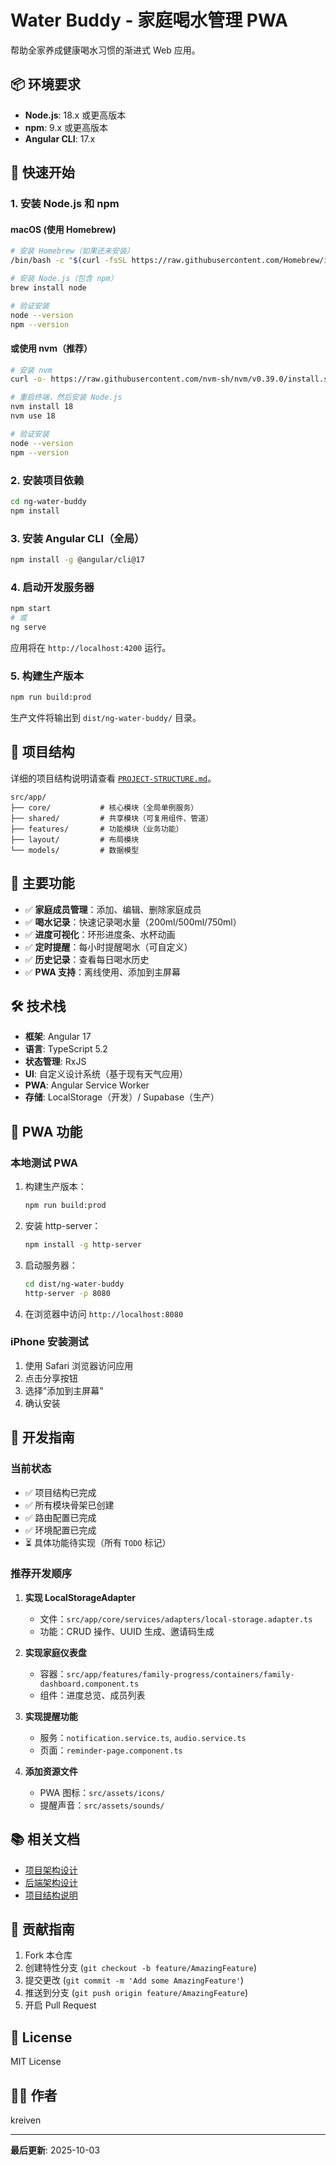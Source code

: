 # Water Buddy - 家庭喝水管理 PWA

帮助全家养成健康喝水习惯的渐进式 Web 应用。

## 📦 环境要求

- **Node.js**: 18.x 或更高版本
- **npm**: 9.x 或更高版本
- **Angular CLI**: 17.x

## 🚀 快速开始

### 1. 安装 Node.js 和 npm

#### macOS (使用 Homebrew)
```bash
# 安装 Homebrew（如果还未安装）
/bin/bash -c "$(curl -fsSL https://raw.githubusercontent.com/Homebrew/install/HEAD/install.sh)"

# 安装 Node.js（包含 npm）
brew install node

# 验证安装
node --version
npm --version
```

#### 或使用 nvm（推荐）
```bash
# 安装 nvm
curl -o- https://raw.githubusercontent.com/nvm-sh/nvm/v0.39.0/install.sh | bash

# 重启终端，然后安装 Node.js
nvm install 18
nvm use 18

# 验证安装
node --version
npm --version
```

### 2. 安装项目依赖

```bash
cd ng-water-buddy
npm install
```

### 3. 安装 Angular CLI（全局）

```bash
npm install -g @angular/cli@17
```

### 4. 启动开发服务器

```bash
npm start
# 或
ng serve
```

应用将在 `http://localhost:4200` 运行。

### 5. 构建生产版本

```bash
npm run build:prod
```

生产文件将输出到 `dist/ng-water-buddy/` 目录。

## 📂 项目结构

详细的项目结构说明请查看 [`PROJECT-STRUCTURE.md`](./PROJECT-STRUCTURE.md)。

```
src/app/
├── core/           # 核心模块（全局单例服务）
├── shared/         # 共享模块（可复用组件、管道）
├── features/       # 功能模块（业务功能）
├── layout/         # 布局模块
└── models/         # 数据模型
```

## 🎯 主要功能

- ✅ **家庭成员管理**：添加、编辑、删除家庭成员
- ✅ **喝水记录**：快速记录喝水量（200ml/500ml/750ml）
- ✅ **进度可视化**：环形进度条、水杯动画
- ✅ **定时提醒**：每小时提醒喝水（可自定义）
- ✅ **历史记录**：查看每日喝水历史
- ✅ **PWA 支持**：离线使用、添加到主屏幕

## 🛠️ 技术栈

- **框架**: Angular 17
- **语言**: TypeScript 5.2
- **状态管理**: RxJS
- **UI**: 自定义设计系统（基于现有天气应用）
- **PWA**: Angular Service Worker
- **存储**: LocalStorage（开发）/ Supabase（生产）

## 📱 PWA 功能

### 本地测试 PWA

1. 构建生产版本：
   ```bash
   npm run build:prod
   ```

2. 安装 http-server：
   ```bash
   npm install -g http-server
   ```

3. 启动服务器：
   ```bash
   cd dist/ng-water-buddy
   http-server -p 8080
   ```

4. 在浏览器中访问 `http://localhost:8080`

### iPhone 安装测试

1. 使用 Safari 浏览器访问应用
2. 点击分享按钮
3. 选择"添加到主屏幕"
4. 确认安装

## 🔧 开发指南

### 当前状态

- ✅ 项目结构已完成
- ✅ 所有模块骨架已创建
- ✅ 路由配置已完成
- ✅ 环境配置已完成
- ⏳ 具体功能待实现（所有 `TODO` 标记）

### 推荐开发顺序

1. **实现 LocalStorageAdapter**
   - 文件：`src/app/core/services/adapters/local-storage.adapter.ts`
   - 功能：CRUD 操作、UUID 生成、邀请码生成

2. **实现家庭仪表盘**
   - 容器：`src/app/features/family-progress/containers/family-dashboard.component.ts`
   - 组件：进度总览、成员列表

3. **实现提醒功能**
   - 服务：`notification.service.ts`, `audio.service.ts`
   - 页面：`reminder-page.component.ts`

4. **添加资源文件**
   - PWA 图标：`src/assets/icons/`
   - 提醒声音：`src/assets/sounds/`

## 📚 相关文档

- [项目架构设计](./architecture.md)
- [后端架构设计](./backend-architecture.md)
- [项目结构说明](./PROJECT-STRUCTURE.md)

## 🤝 贡献指南

1. Fork 本仓库
2. 创建特性分支 (`git checkout -b feature/AmazingFeature`)
3. 提交更改 (`git commit -m 'Add some AmazingFeature'`)
4. 推送到分支 (`git push origin feature/AmazingFeature`)
5. 开启 Pull Request

## 📝 License

MIT License

## 👨‍💻 作者

kreiven

---

**最后更新**: 2025-10-03


